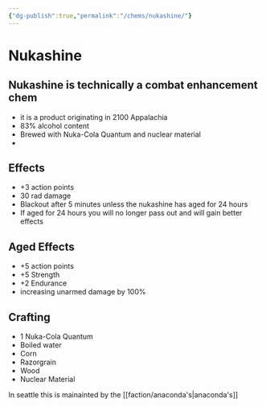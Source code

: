 ```yaml
---
{"dg-publish":true,"permalink":"/chems/nukashine/"}
---
```


# Nukashine

## Nukashine is technically a combat enhancement chem
- it is a product originating in 2100 Appalachia 
- 83% alcohol content 
- Brewed with Nuka-Cola Quantum and nuclear material
- 

## Effects
 - +3 action points
 - 30 rad damage
 - Blackout after 5 minutes unless the nukashine has aged for 24 hours
 - If aged for 24 hours  you will no longer pass out and will gain better effects

## Aged Effects
- +5 action points 
- +5 Strength
- +2 Endurance
- increasing unarmed damage by 100%

## Crafting
- 1 Nuka-Cola Quantum 
- Boiled water 
- Corn
- Razorgrain
- Wood
- Nuclear Material

In seattle this is mainainted by the [[faction/anaconda's\|anaconda's]] 
